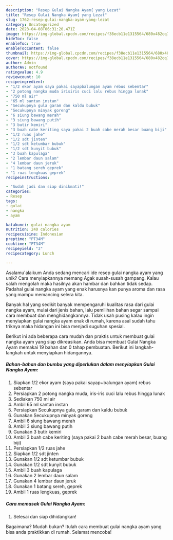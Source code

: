 ```yaml
---
description: "Resep Gulai Nangka Ayam{ yang Lezat"
title: "Resep Gulai Nangka Ayam{ yang Lezat"
slug: 1762-resep-gulai-nangka-ayam-yang-lezat
category: Uncategorized
date: 2023-04-08T06:31:20.471Z
image: https://img-global.cpcdn.com/recipes/f38ecb11e1315564/680x482cq70/gulai-nangka-ayam-foto-resep-utama.jpg
hideToc: false
enableToc: true
enableTocContent: false
thumbnail: https://img-global.cpcdn.com/recipes/f38ecb11e1315564/680x482cq70/gulai-nangka-ayam-foto-resep-utama.jpg
cover: https://img-global.cpcdn.com/recipes/f38ecb11e1315564/680x482cq70/gulai-nangka-ayam-foto-resep-utama.jpg
author: Admin
authorAv: notfound
ratingvalue: 4.9
reviewcount: 10
recipeingredient:
- "1/2 ekor ayam saya pakai sayapbalungan ayam rebus sebentar"
- "2 potong nangka muda irisiris cuci lalu rebus hingga lunak"
- "750 ml air"
- "65 ml santan instan"
- "Secukupnya gula garam dan kaldu bubuk"
- "Secukupnya minyak goreng"
- "6 siung bawang merah"
- "3 siung bawang putih"
- "3 butir kemiri"
- "3 buah cabe keriting saya pakai 2 buah cabe merah besar buang biji"
- "1/2 ruas jahe"
- "1/2 sdt jinten"
- "1/2 sdt ketumbar bubuk"
- "1/2 sdt kunyit bubuk"
- "3 buah kapulaga"
- "2 lembar daun salam"
- "4 lembar daun jeruk"
- "1 batang sereh geprek"
- "1 ruas lengkuas geprek"
recipeinstructions:

- "Sudah jadi dan siap dinikmati!"
categories:
- Resep
tags:
- gulai
- nangka
- ayam

katakunci: gulai nangka ayam 
nutrition: 240 calories
recipecuisine: Indonesian
preptime: "PT34M"
cooktime: "PT34M"
recipeyield: "3"
recipecategory: Lunch

---
```



Asalamu'alaikum Anda sedang mencari ide resep gulai nangka ayam yang unik? Cara menyiapkannya memang Agak susah-susah gampang. Kalau salah mengolah maka hasilnya akan hambar dan bahkan tidak sedap. Padahal gulai nangka ayam yang enak harusnya kan punya aroma dan rasa yang mampu memancing selera kita.




Banyak hal yang sedikit banyak mempengaruhi kualitas rasa dari gulai nangka ayam, mulai dari jenis bahan, lalu pemilihan bahan segar sampai cara membuat dan menghidangkannya. Tidak usah pusing kalau ingin menyiapkan gulai nangka ayam enak di rumah, karena asal sudah tahu triknya maka hidangan ini bisa menjadi suguhan spesial.


Berikut ini ada beberapa cara mudah dan praktis untuk membuat gulai nangka ayam yang siap dikreasikan. Anda bisa membuat Gulai Nangka Ayam memakai 19 bahan dan 0 tahap pembuatan. Berikut ini langkah-langkah untuk menyiapkan hidangannya.

<!--inarticleads1-->

##### Bahan-bahan dan bumbu yang diperlukan dalam menyiapkan Gulai Nangka Ayam:

1. Siapkan 1/2 ekor ayam (saya pakai sayap+balungan ayam) rebus sebentar
1. Persiapkan 2 potong nangka muda, iris-iris cuci lalu rebus hingga lunak
1. Sediakan 750 ml air
1. Ambil 65 ml santan instan
1. Persiapkan Secukupnya gula, garam dan kaldu bubuk
1. Gunakan Secukupnya minyak goreng
1. Ambil 6 siung bawang merah
1. Ambil 3 siung bawang putih
1. Gunakan 3 butir kemiri
1. Ambil 3 buah cabe keriting (saya pakai 2 buah cabe merah besar, buang biji)
1. Persiapkan 1/2 ruas jahe
1. Siapkan 1/2 sdt jinten
1. Gunakan 1/2 sdt ketumbar bubuk
1. Gunakan 1/2 sdt kunyit bubuk
1. Ambil 3 buah kapulaga
1. Gunakan 2 lembar daun salam
1. Gunakan 4 lembar daun jeruk
1. Gunakan 1 batang sereh, geprek
1. Ambil 1 ruas lengkuas, geprek




<!--inarticleads2-->

##### Cara memasak Gulai Nangka Ayam:


1. Selesai dan siap dihidangkan!



Bagaimana? Mudah bukan? Itulah cara membuat gulai nangka ayam yang bisa anda praktikkan di rumah. Selamat mencoba!

